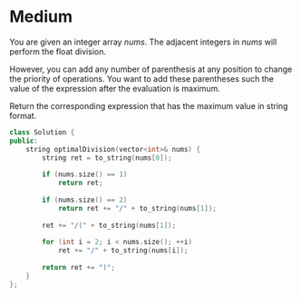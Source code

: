 # Medium

You are given an integer array $nums$. The adjacent integers in $nums$ will perform the float division.

However, you can add any number of parenthesis at any position to change the priority of operations. You want to add these parentheses such the value of the expression after the evaluation is maximum.

Return the corresponding expression that has the maximum value in string format.

```cpp
class Solution {
public:
    string optimalDivision(vector<int>& nums) {
        string ret = to_string(nums[0]);
        
        if (nums.size() == 1)
            return ret;
        
        if (nums.size() == 2)
            return ret += "/" + to_string(nums[1]);
        
        ret += "/(" + to_string(nums[1]);
        
        for (int i = 2; i < nums.size(); ++i)
            ret += "/" + to_string(nums[i]);
        
        return ret += ")";
    }
};
```
